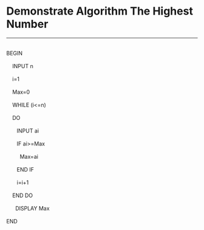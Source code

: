 <h1>Demonstrate Algorithm The Highest Number </h1>
<hr>
<br>BEGIN</br> 
    <br>&nbsp;&nbsp;&nbsp;&nbsp;INPUT n</br>
    <br>&nbsp;&nbsp;&nbsp;&nbsp;i=1</br>
    <br>&nbsp;&nbsp;&nbsp;&nbsp;Max=0</br>
    <br>&nbsp;&nbsp;&nbsp;&nbsp;WHILE (i<=n)</br>
    <br>&nbsp;&nbsp;&nbsp;&nbsp;DO</br>
    <br>&nbsp;&nbsp;&nbsp;&nbsp;&nbsp;&nbsp;&nbsp;INPUT ai </br>
    <br>&nbsp;&nbsp;&nbsp;&nbsp;&nbsp;&nbsp;&nbsp;IF ai>=Max </br>
    <br>&nbsp;&nbsp;&nbsp;&nbsp;&nbsp;&nbsp;&nbsp;&nbsp;&nbsp;Max=ai </br>
    <br>&nbsp;&nbsp;&nbsp;&nbsp;&nbsp;&nbsp;&nbsp;END IF</br>
    <br>&nbsp;&nbsp;&nbsp;&nbsp;&nbsp;&nbsp;&nbsp;i=i+1 </br>
    <br>&nbsp;&nbsp;&nbsp;&nbsp;END DO</br>
    <br>&nbsp;&nbsp;&nbsp;&nbsp;&nbsp;&nbsp;DISPLAY Max </br>
<br>END</br>  
